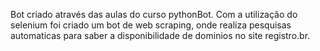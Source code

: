 Bot criado através das aulas do curso pythonBot. Com a utilização do selenium foi criado um bot de web scraping, onde realiza pesquisas automaticas para saber a disponibilidade de dominios no site registro.br.
